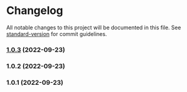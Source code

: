 # Changelog

All notable changes to this project will be documented in this file. See [standard-version](https://github.com/conventional-changelog/standard-version) for commit guidelines.

### [1.0.3](https://github.com/intergi/pw-vue-component/compare/v1.0.2...v1.0.3) (2022-09-23)

### 1.0.2 (2022-09-23)

### 1.0.1 (2022-09-23)
